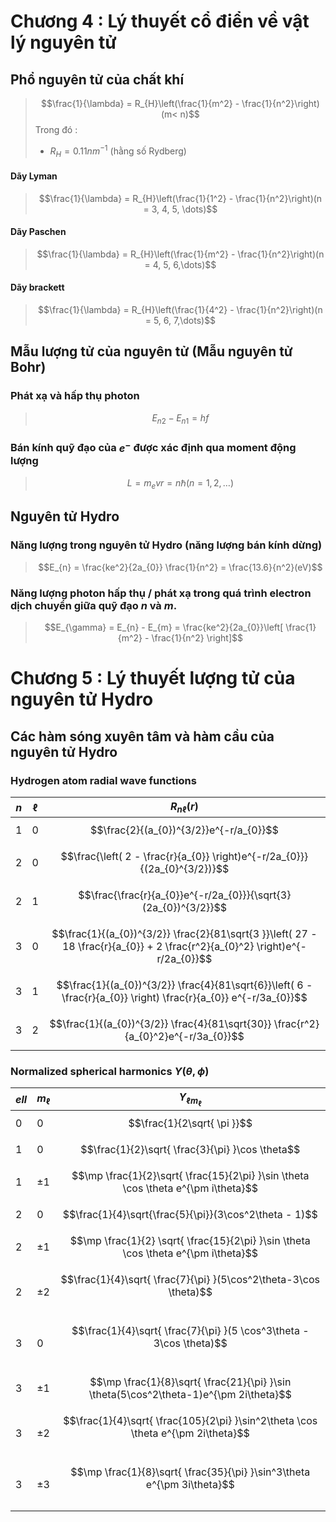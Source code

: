 # Chương 4 : Lý thuyết cổ điển về vật lý nguyên tử
## Phổ nguyên tử của chất khí
> $$\frac{1}{\lambda} = R_{H}\left(\frac{1}{m^2} - \frac{1}{n^2}\right)(m< n)$$
> Trong đó : 
> - $R_{H} = 0.11nm^{-1}$ (hằng số Rydberg)
#### Dãy Lyman
> $$\frac{1}{\lambda} = R_{H}\left(\frac{1}{1^2} - \frac{1}{n^2}\right)(n = 3, 4, 5, \dots)$$
#### Dãy Paschen
> $$\frac{1}{\lambda} = R_{H}\left(\frac{1}{m^2} - \frac{1}{n^2}\right)(n = 4, 5, 6,\dots)$$
#### Dãy brackett
> $$\frac{1}{\lambda} = R_{H}\left(\frac{1}{4^2} - \frac{1}{n^2}\right)(n = 5, 6, 7,\dots)$$
## Mẫu lượng tử của nguyên tử (Mẫu nguyên tử Bohr)
### Phát xạ và hấp thụ photon
> $$E_{n2} - E_{n1} = hf$$
### Bán kính quỹ đạo của $e^-$ được xác định qua moment động lượng 
>$$L = m_{e}vr = n \hbar (n = 1, 2, \dots)$$
## Nguyên tử Hydro
### Năng lượng trong nguyên tử Hydro (năng lượng bán kính dừng)

>$$E_{n} = \frac{ke^2}{2a_{0}} \frac{1}{n^2} = \frac{13.6}{n^2}(eV)$$
### Năng lượng photon hấp thụ / phát xạ trong quá trình electron dịch chuyển giữa quỹ đạo $n$ và $m$.
>$$E_{\gamma} = E_{n} - E_{m} = \frac{ke^2}{2a_{0}}\left[ \frac{1}{m^2} - \frac{1}{n^2} \right]$$

# Chương 5 : Lý thuyết lượng tử của nguyên tử Hydro
## Các hàm sóng xuyên tâm và hàm cầu của nguyên tử Hydro
### Hydrogen atom radial wave functions 

| $n$ | $\ell$ | $R_{n \ell}(r)$                                                                                                              |
| --- | ------ | ---------------------------------------------------------------------------------------------------------------------------- |
| $1$ | $0$    | $$\frac{2}{(a_{0})^{3/2}}e^{-r/a_{0}}$$                                                                                      |
| $2$ | $0$    | $$\frac{\left( 2 - \frac{r}{a_{0}} \right)e^{-r/2a_{0}}}{(2a_{0}^{3/2})}$$                                                   |
| $2$ | $1$    | $$\frac{\frac{r}{a_{0}}e^{-r/2a_{0}}}{\sqrt{3}(2a_{0})^{3/2}}$$                                                              |
| $3$ | $0$    | $$\frac{1}{(a_{0})^{3/2}} \frac{2}{81\sqrt{3 }}\left( 27 - 18 \frac{r}{a_{0}} + 2 \frac{r^2}{a_{0}^2} \right)e^{-r/2a_{0}}$$ |
| $3$ | $1$    | $$\frac{1}{(a_{0})^{3/2}} \frac{4}{81\sqrt{6}}\left( 6 - \frac{r}{a_{0}} \right) \frac{r}{a_{0}} e^{-r/3a_{0}}$$             |
| $3$ | $2$    | $$\frac{1}{(a_{0})^{3/2}} \frac{4}{81\sqrt{30}} \frac{r^2}{a_{0}^2}e^{-r/3a_{0}}$$                                           |

### Normalized spherical harmonics $Y(\theta, \phi)$

| $ell$ | $m_\ell$ |                                  $Y_{\ell m_{\ell}}$                                   |
| ----- | -------- | :------------------------------------------------------------------------------------: |
| $0$   | $0$      |                              $$\frac{1}{2\sqrt{ \pi }}$$                               |
| $1$   | $0$      |                    $$\frac{1}{2}\sqrt{ \frac{3}{\pi} }\cos \theta$$                    |
| $1$   | $\pm 1$  |   $$\mp \frac{1}{2}\sqrt{ \frac{15}{2\pi} }\sin \theta \cos \theta e^{\pm i\theta}$$   |
| $2$   | $0$      |                 $$\frac{1}{4}\sqrt{\frac{5}{\pi}}(3\cos^2\theta - 1)$$                 |
| $2$   | $\pm 1$  |  $$\mp \frac{1}{2} \sqrt{ \frac{15}{2\pi} }\sin \theta \cos \theta e^{\pm i\theta}$$   |
| $2$   | $\pm2$   |         $$\frac{1}{4}\sqrt{ \frac{7}{\pi} }(5\cos^2\theta-3\cos \theta)$$<br>          |
| $3$   | $0$      |        $$\frac{1}{4}\sqrt{ \frac{7}{\pi} }(5 \cos^3\theta - 3\cos \theta)$$<br>        |
| $3$   | $\pm1$   | $$\mp \frac{1}{8}\sqrt{ \frac{21}{\pi} }\sin \theta(5\cos^2\theta-1)e^{\pm 2i\theta}$$ |
| $3$   | $\pm 2$  | $$\frac{1}{4}\sqrt{ \frac{105}{2\pi} }\sin^2\theta \cos \theta e^{\pm 2i\theta}$$<br>  |
| $3$   | $\pm 3$  |      $$\mp \frac{1}{8}\sqrt{ \frac{35}{\pi} }\sin^3\theta e^{\pm 3i\theta}$$<br>       |
